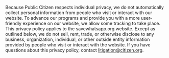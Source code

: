 Because Public Citizen respects individual privacy, we do not automatically collect personal information from people who visit or interact with our website. To advance our programs and provide you with a more user-friendly experience on our website, we allow some tracking to take place. This privacy policy applies to the savewhatsapp.org website. Except as outlined below, we do not sell, rent, trade, or otherwise disclose to any business, organization, individual, or other outside entity information provided by people who visit or interact with the website. If you have questions about this privacy policy, contact litigation@citizen.org.
